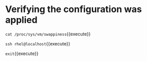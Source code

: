# Verifying the configuration was applied

`cat /proc/sys/vm/swappiness`{{execute}}

`ssh rhel@localhost`{{execute}}

`exit`{{execute}}



